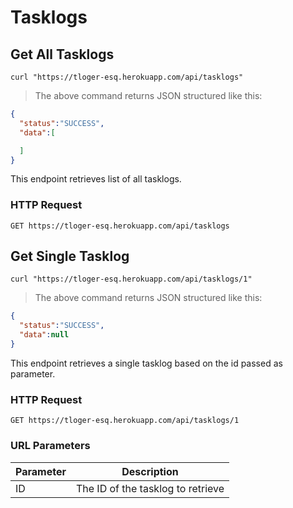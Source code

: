 # Tasklogs

## Get All Tasklogs

```shell
curl "https://tloger-esq.herokuapp.com/api/tasklogs"
```

> The above command returns JSON structured like this:

```json
{  
  "status":"SUCCESS",
  "data":[  

  ]
}
```

This endpoint retrieves list of all tasklogs.

### HTTP Request

`GET https://tloger-esq.herokuapp.com/api/tasklogs`


## Get Single Tasklog

```shell
curl "https://tloger-esq.herokuapp.com/api/tasklogs/1"
```

> The above command returns JSON structured like this:

```json
{  
  "status":"SUCCESS",
  "data":null
}
```

This endpoint retrieves a single tasklog based on the id passed as parameter.

### HTTP Request

`GET https://tloger-esq.herokuapp.com/api/tasklogs/1`

### URL Parameters

Parameter | Description
--------- | -----------
ID | The ID of the tasklog to retrieve